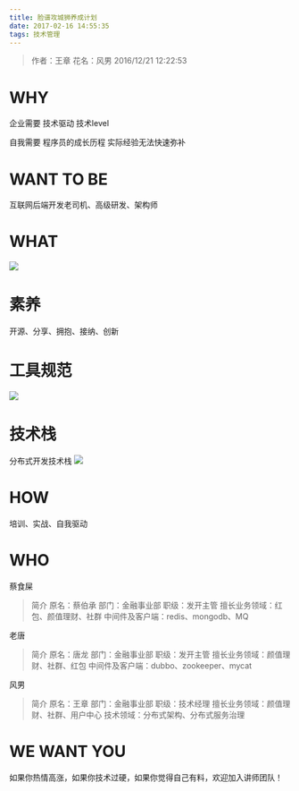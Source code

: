 ```yaml
---
title: 脸谱攻城狮养成计划
date: 2017-02-16 14:55:35
tags: 技术管理
---
```

> 作者：王章 花名：风男 2016/12/21 12:22:53

# WHY
企业需要
技术驱动
技术level

自我需要
程序员的成长历程
实际经验无法快速弥补

# WANT TO BE

互联网后端开发老司机、高级研发、架构师

# WHAT

![](http://i.imgur.com/x5rO6EU.png)

# 素养
开源、分享、拥抱、接纳、创新

# 工具规范

![](http://i.imgur.com/v9tr5tT.png)

# 技术栈
分布式开发技术栈
![](http://i.imgur.com/qcqi8Uv.png)



# HOW
培训、实战、自我驱动
# WHO

蔡食屎

> 简介
> 原名：蔡伯承
> 部门：金融事业部
> 职级：发开主管
> 擅长业务领域：红包、颜值理财、社群
> 中间件及客户端：redis、mongodb、MQ

老唐

> 简介
> 原名：唐龙
> 部门：金融事业部
> 职级：发开主管
> 擅长业务领域：颜值理财、社群、红包
> 中间件及客户端：dubbo、zookeeper、mycat

风男

> 简介
> 原名：王章
> 部门：金融事业部
> 职级：技术经理
> 擅长业务领域：颜值理财、社群、用户中心
> 技术领域：分布式架构、分布式服务治理

# WE WANT YOU

如果你热情高涨，如果你技术过硬，如果你觉得自己有料，欢迎加入讲师团队！

